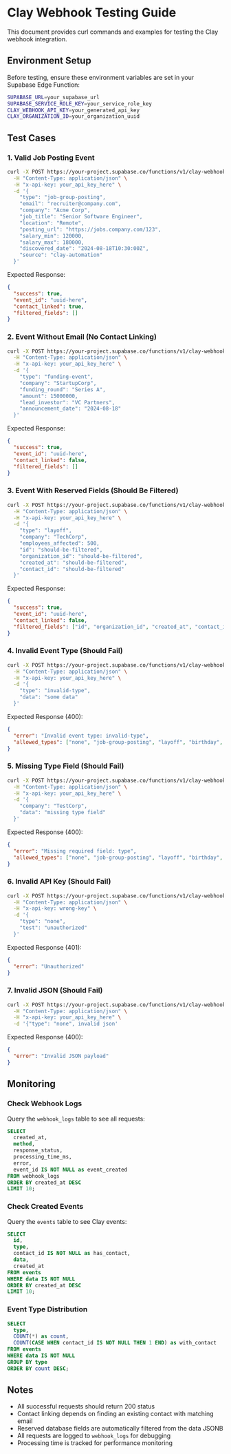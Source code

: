 # Clay Webhook Testing Guide

This document provides curl commands and examples for testing the Clay webhook integration.

## Environment Setup

Before testing, ensure these environment variables are set in your Supabase Edge Function:

```bash
SUPABASE_URL=your_supabase_url
SUPABASE_SERVICE_ROLE_KEY=your_service_role_key
CLAY_WEBHOOK_API_KEY=your_generated_api_key
CLAY_ORGANIZATION_ID=your_organization_uuid
```

## Test Cases

### 1. Valid Job Posting Event

```bash
curl -X POST https://your-project.supabase.co/functions/v1/clay-webhook \
  -H "Content-Type: application/json" \
  -H "x-api-key: your_api_key_here" \
  -d '{
    "type": "job-group-posting",
    "email": "recruiter@company.com",
    "company": "Acme Corp",
    "job_title": "Senior Software Engineer",
    "location": "Remote",
    "posting_url": "https://jobs.company.com/123",
    "salary_min": 120000,
    "salary_max": 180000,
    "discovered_date": "2024-08-18T10:30:00Z",
    "source": "clay-automation"
  }'
```

Expected Response:
```json
{
  "success": true,
  "event_id": "uuid-here",
  "contact_linked": true,
  "filtered_fields": []
}
```

### 2. Event Without Email (No Contact Linking)

```bash
curl -X POST https://your-project.supabase.co/functions/v1/clay-webhook \
  -H "Content-Type: application/json" \
  -H "x-api-key: your_api_key_here" \
  -d '{
    "type": "funding-event",
    "company": "StartupCorp",
    "funding_round": "Series A",
    "amount": 15000000,
    "lead_investor": "VC Partners",
    "announcement_date": "2024-08-18"
  }'
```

Expected Response:
```json
{
  "success": true,
  "event_id": "uuid-here",
  "contact_linked": false,
  "filtered_fields": []
}
```

### 3. Event With Reserved Fields (Should Be Filtered)

```bash
curl -X POST https://your-project.supabase.co/functions/v1/clay-webhook \
  -H "Content-Type: application/json" \
  -H "x-api-key: your_api_key_here" \
  -d '{
    "type": "layoff",
    "company": "TechCorp",
    "employees_affected": 500,
    "id": "should-be-filtered",
    "organization_id": "should-be-filtered",
    "created_at": "should-be-filtered",
    "contact_id": "should-be-filtered"
  }'
```

Expected Response:
```json
{
  "success": true,
  "event_id": "uuid-here",
  "contact_linked": false,
  "filtered_fields": ["id", "organization_id", "created_at", "contact_id"]
}
```

### 4. Invalid Event Type (Should Fail)

```bash
curl -X POST https://your-project.supabase.co/functions/v1/clay-webhook \
  -H "Content-Type: application/json" \
  -H "x-api-key: your_api_key_here" \
  -d '{
    "type": "invalid-type",
    "data": "some data"
  }'
```

Expected Response (400):
```json
{
  "error": "Invalid event type: invalid-type",
  "allowed_types": ["none", "job-group-posting", "layoff", "birthday", "funding-event", "new-job"]
}
```

### 5. Missing Type Field (Should Fail)

```bash
curl -X POST https://your-project.supabase.co/functions/v1/clay-webhook \
  -H "Content-Type: application/json" \
  -H "x-api-key: your_api_key_here" \
  -d '{
    "company": "TestCorp",
    "data": "missing type field"
  }'
```

Expected Response (400):
```json
{
  "error": "Missing required field: type",
  "allowed_types": ["none", "job-group-posting", "layoff", "birthday", "funding-event", "new-job"]
}
```

### 6. Invalid API Key (Should Fail)

```bash
curl -X POST https://your-project.supabase.co/functions/v1/clay-webhook \
  -H "Content-Type: application/json" \
  -H "x-api-key: wrong-key" \
  -d '{
    "type": "none",
    "test": "unauthorized"
  }'
```

Expected Response (401):
```json
{
  "error": "Unauthorized"
}
```

### 7. Invalid JSON (Should Fail)

```bash
curl -X POST https://your-project.supabase.co/functions/v1/clay-webhook \
  -H "Content-Type: application/json" \
  -H "x-api-key: your_api_key_here" \
  -d '{"type": "none", invalid json'
```

Expected Response (400):
```json
{
  "error": "Invalid JSON payload"
}
```

## Monitoring

### Check Webhook Logs

Query the `webhook_logs` table to see all requests:

```sql
SELECT 
  created_at,
  method,
  response_status,
  processing_time_ms,
  error,
  event_id IS NOT NULL as event_created
FROM webhook_logs 
ORDER BY created_at DESC 
LIMIT 10;
```

### Check Created Events

Query the `events` table to see Clay events:

```sql
SELECT 
  id,
  type,
  contact_id IS NOT NULL as has_contact,
  data,
  created_at
FROM events 
WHERE data IS NOT NULL 
ORDER BY created_at DESC 
LIMIT 10;
```

### Event Type Distribution

```sql
SELECT 
  type,
  COUNT(*) as count,
  COUNT(CASE WHEN contact_id IS NOT NULL THEN 1 END) as with_contact
FROM events 
WHERE data IS NOT NULL 
GROUP BY type 
ORDER BY count DESC;
```

## Notes

- All successful requests should return 200 status
- Contact linking depends on finding an existing contact with matching email
- Reserved database fields are automatically filtered from the data JSONB
- All requests are logged to `webhook_logs` for debugging
- Processing time is tracked for performance monitoring